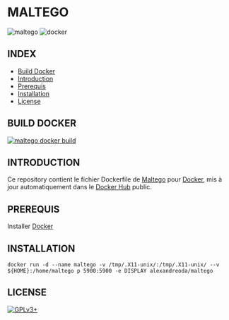 # MALTEGO

![maltego](https://raw.githubusercontent.com/oda-alexandre/maltego/master/logo-maltego.png) ![docker](https://raw.githubusercontent.com/oda-alexandre/maltego/master/logo-docker.png)


## INDEX

- [Build Docker](#BUILD)
- [Introduction](#INTRODUCTION)
- [Prerequis](#PREREQUIS)
- [Installation](#INSTALLATION)
- [License](#LICENSE)


## BUILD DOCKER

[![maltego docker build](https://img.shields.io/docker/build/alexandreoda/maltego.svg)](https://hub.docker.com/r/alexandreoda/maltego)


## INTRODUCTION

Ce repository contient le fichier Dockerfile de [Maltego](https://www.paterva.com/web7/buy/maltego-clients/maltego-ce.php) pour [Docker](https://www.docker.com), mis à jour automatiquement dans le [Docker Hub](https://hub.docker.com/r/alexandreoda/maltego/) public.


## PREREQUIS

Installer [Docker](https://www.docker.com)


## INSTALLATION

```
docker run -d --name maltego -v /tmp/.X11-unix/:/tmp/.X11-unix/ --v ${HOME}:/home/maltego p 5900:5900 -e DISPLAY alexandreoda/maltego
```


## LICENSE

[![GPLv3+](http://gplv3.fsf.org/gplv3-127x51.png)](https://github.com/oda-alexandre/maltego/blob/master/LICENSE)
